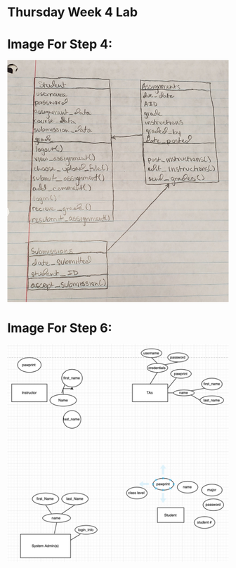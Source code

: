 # Thursday Week 4 Lab

# Image For Step 4:
![Picture](https://github.com/dmandrone/DJMVY7/blob/master/lecture-labs/rw4/Step4Picture.jpg?raw=true)

# Image For Step 6:
![Picture2](https://github.com/dmandrone/DJMVY7/blob/master/lecture-labs/rw4/Step6Picture.png?raw=true)